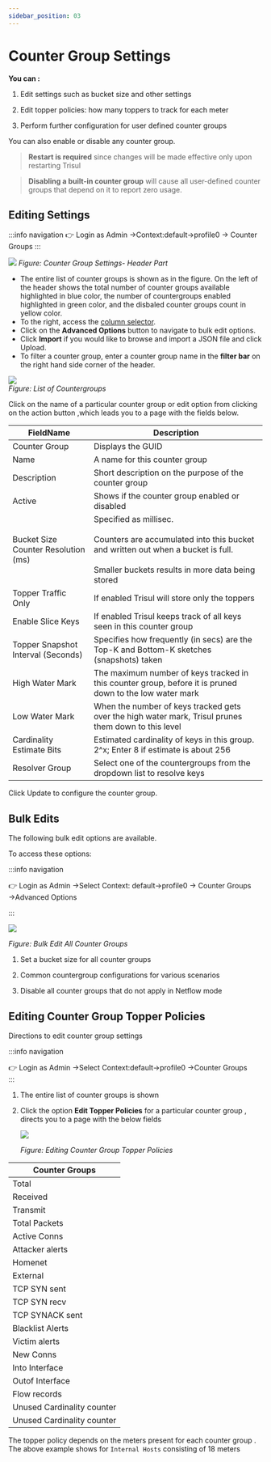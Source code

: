 ```yaml
---
sidebar_position: 03
---
```


# Counter Group Settings

**You can :**  

1. Edit settings such as bucket size and other settings  

2. Edit topper policies: how many toppers to track for each meter  

3. Perform further configuration for user defined counter groups

You can also enable or disable any counter group.

> **Restart is required** since changes will be made effective only
> upon restarting Trisul

> **Disabling a built-in counter group** will cause all
> user-defined counter groups that depend on it to report zero usage.

## Editing Settings

:::info navigation
:point_right: Login as Admin &rarr;Context:default&rarr;profile0 &rarr; Counter Groups
:::

![](images/cg_header.png)
*Figure: Counter Group Settings- Header Part*

- The entire list of counter groups is shown as in the figure. On the left of the header shows the total number of counter groups available highlighted in blue color, the number of countergroups enabled highlighted in green color, and the disbaled counter groups count in yellow color. 
- To the right, access the [column selector](/docs/ug/ui/elements#column-selector). 
- Click on the **Advanced Options** button to navigate to bulk edit options.
- Click **Import** if you would like to browse and import a JSON file and click Upload.
- To filter a counter group, enter a counter group name in the **filter bar** on the right hand side corner of the header.

![](images/countergroup_settings.png)   
*Figure: List of Countergroups* 

Click on the name of a particular counter group or edit option from clicking on the action button ,which leads you to a page with the fields below.


| FieldName                           | Description                                                              |
| ----------------------------------- | ------------------------------------------------------------------------ |
| Counter Group                       | Displays the GUID                                                        |
| Name                                | A name for this counter group                                            |
| Description                         | Short description on the purpose of the counter group                    |
| Active                              | Shows if the counter group enabled or disabled                           |
| Bucket Size Counter Resolution (ms) | Specified as millisec.<br></br> Counters are accumulated into this bucket and written out when a bucket is full.<br></br> Smaller buckets results in more data being stored                |
| Topper Traffic Only                 | If enabled Trisul will store only the toppers                            |
| Enable Slice Keys                   | If enabled Trisul keeps track of all keys seen in this counter group     |
| Topper Snapshot Interval (Seconds)  | Specifies how frequently (in secs) are the Top-K and Bottom-K sketches (snapshots) taken                                                                                                 |
| High Water Mark                     | The maximum number of keys tracked in this counter group, before it is pruned down to the low water mark                                                                                |
| Low Water Mark                      | When the number of keys tracked gets over the high water mark, Trisul prunes them down to this level                                                                                   |
| Cardinality Estimate Bits           | Estimated cardinality of keys in this group. 2^x; Enter 8 if estimate is about 256                                                                                                        |
| Resolver Group                      | Select one of the countergroups from the dropdown list to resolve keys   |

Click Update to configure the counter group.

## Bulk Edits

The following bulk edit options are available.

To access these options:

:::info navigation

:point_right: Login as Admin &rarr;Select Context: default&rarr;profile0 &rarr; Counter Groups &rarr;Advanced Options

:::

![](images/advancedoptions.png)

*Figure: Bulk Edit All Counter Groups*

1. Set a bucket size for all counter groups 

2. Common countergroup configurations for various scenarios 

3. Disable all counter groups that do not apply in Netflow mode

## Editing Counter Group Topper Policies

Directions to edit counter group settings

:::info navigation

:point_right: Login as Admin &rarr;Select Context:default&rarr;profile0 &rarr;Counter Groups  
:::

1. The entire list of counter groups is shown  

2. Click the option **Edit Topper Policies** for a particular counter
   group , directs you to a page with the below fields
   
   ![](images/topperpolicies.png)
   
   *Figure: Editing Counter Group Topper Policies*

| Counter Groups             |
| -------------------------- |
| Total                      |
| Received                   |
| Transmit                   |
| Total Packets              |
| Active Conns               |
| Attacker alerts            |
| Homenet                    |
| External                   |
| TCP SYN sent               |
| TCP SYN recv               |
| TCP SYNACK sent            |
| Blacklist Alerts           |
| Victim alerts              |
| New Conns                  |
| Into Interface             |
| Outof Interface            |
| Flow records               |
| Unused Cardinality counter |
| Unused Cardinality counter |

The topper policy depends on the meters present for each counter group .
The above example shows for `Internal Hosts` consisting of 18 meters
